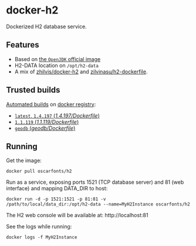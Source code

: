 docker-h2
=========

Dockerized H2 database service.


## Features

* Based on [the `OpenJDK` official image](https://hub.docker.com/r/_/openjdk/)
* H2-DATA location on `/opt/h2-data`
* A mix of [zhilvis/docker-h2](https://github.com/zhilvis/docker-h2) and [zilvinasu/h2-dockerfile](https://github.com/zilvinasu/h2-dockerfile).


## Trusted builds

[Automated builds](https://hub.docker.com/r/oscarfonts/h2/) on [docker registry](https://registry.hub.docker.com/):

* [`latest`, `1.4.197` (*1.4.197/Dockerfile*)](https://github.com/oscarfonts/docker-h2/blob/master/1.4.197/Dockerfile)
* [`1.1.119` (*1.1.119/Dockerfile*)](https://github.com/oscarfonts/docker-h2/blob/master/1.1.119/Dockerfile)
* [`geodb` (*geodb/Dockerfile*)](https://github.com/oscarfonts/docker-h2/blob/master/geodb/Dockerfile)


## Running

Get the image:

```
docker pull oscarfonts/h2
```

Run as a service, exposing ports 1521 (TCP database server) and 81 (web interface) and mapping DATA_DIR to host:

```
docker run -d -p 1521:1521 -p 81:81 -v /path/to/local/data_dir:/opt/h2-data --name=MyH2Instance oscarfonts/h2
```

The H2 web console will be available at: http://localhost:81

See the logs while running:

```
docker logs -f MyH2Instance
```
